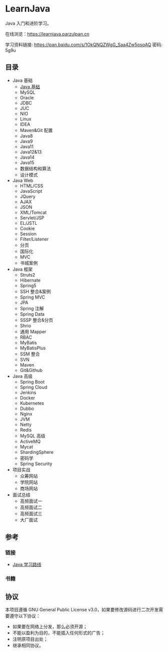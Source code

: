 # LearnJava

Java 入门和进阶学习。

在线浏览：https://learnjava.parzulpan.cn

学习资料链接: https://pan.baidu.com/s/1OkQNQZWgG_Saa4Zw5osqAQ  密码: 5g9u

## 目录

* Java 基础
  * [Java 基础](Basis/JavaBasis/README.md)
  * MySQL
  * Oracle
  * JDBC
  * JUC
  * NIO
  * Linux
  * IDEA
  * Maven&Git 配置
  * Java8
  * Java9
  * Java11
  * Java12&13
  * Java14
  * Java15
  * 数据结构和算法
  * 设计模式
* Java Web
  * HTML/CSS
  * JavaScript
  * JQuery
  * AJAX
  * JSON
  * XML/Tomcat
  * Servlet/JSP
  * EL/JSTL
  * Cookie
  * Session
  * Filter/Listener
  * 分页
  * 国际化
  * MVC
  * 书城案例
* Java 框架
  * Struts2
  * Hibernate
  * Spring5
  * SSH 整合&案例
  * Spring MVC
  * JPA
  * Spring 注解
  * Spring Data
  * SSSP 整合&分页
  * Shrio
  * 通用 Mapper
  * RBAC
  * MyBatis
  * MyBatisPlus
  * SSM 整合
  * SVN
  * Maven
  * Git&Github
* Java 高级
  * Spring Boot
  * Spring Cloud
  * Jenkins
  * Docker
  * Kubernetes
  * Dubbo
  * Nginx
  * JVM
  * Netty
  * Redis
  * MySQL 高级
  * ActiveMQ
  * Mycat
  * ShardingSphere
  * 密码学
  * Spring Security
* 项目实战
  * 众筹网站
  * 学院网站
  * 商场网站
* 面试总结
  * 高频面试一
  * 高频面试二
  * 高频面试三
  * 大厂面试

## 参考

### 链接

* [Java 学习路线](http://www.atguigu.com/download.shtml#java)

### 书籍

## 协议

本项目遵循 GNU General Public License v3.0，如果要修改源码进行二次开发需要遵守以下协议：

* 如果要在网络上分发，那么必须开源；
* 不能以盈利为目的，不能插入任何形式的广告；
* 注明原项目出处；
* 继承相同协议。
